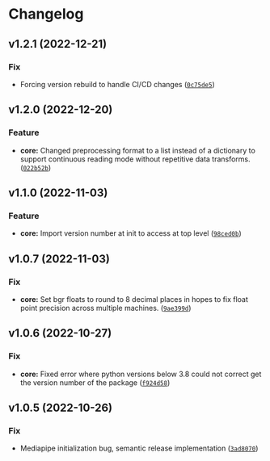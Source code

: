 # Changelog

<!--next-version-placeholder-->

## v1.2.1 (2022-12-21)
### Fix
* Forcing version rebuild to handle CI/CD changes ([`0c75de5`](https://source.presagesecurity.com/presage/developers/presage_physiology_preprocessing/-/commit/0c75de516596cecbb1cd14c438fb641d51a13d4b))

## v1.2.0 (2022-12-20)
### Feature
* **core:** Changed preprocessing format to a list instead of a dictionary to support continuous reading mode without repetitive data transforms. ([`022b52b`](https://source.presagesecurity.com/presage/developers/presage_physiology_preprocessing/-/commit/022b52b84d741f3f7e140b6af236fec94429c91a))

## v1.1.0 (2022-11-03)
### Feature
* **core:** Import version number at init to access at top level ([`98ced0b`](https://source.presagesecurity.com/presage/developers/presage_physiology_preprocessing/-/commit/98ced0b594b6d9742a03917c40c4120f9cf13e8a))

## v1.0.7 (2022-11-03)
### Fix
* **core:** Set bgr floats to round to 8 decimal places in hopes to fix float point precision across multiple machines. ([`9ae399d`](https://source.presagesecurity.com/presage/developers/presage_physiology_preprocessing/-/commit/9ae399d7c864194a6992ff0ca83e8c9aeffb669f))

## v1.0.6 (2022-10-27)
### Fix
* **core:** Fixed error where python versions below 3.8 could not correct get the version number of the package ([`f924d58`](https://source.presagesecurity.com/presage/developers/presage_physiology_preprocessing/-/commit/f924d581b2ef79aa7ecea0f0e296bdc2484ad121))

## v1.0.5 (2022-10-26)
### Fix
* Mediapipe initialization bug, semantic release implementation ([`3ad8070`](https://source.presagesecurity.com/presage/developers/presage_physiology_preprocessing/-/commit/3ad8070853d661a9e8e0e649c3cd0dd27c3a9dbe))
